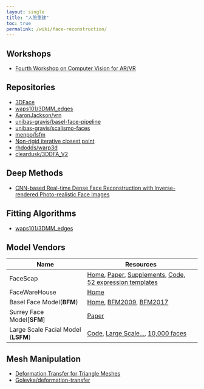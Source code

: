```yaml
---
layout: single
title: "人脸重建"
toc: true
permalink: /wiki/face-reconstruction/
---
```


## Workshops  
- [Fourth Workshop on Computer Vision for AR/VR](https://www.mixedreality.cs.cornell.edu/workshop/2020/papers)

## Repositories  
- [3DFace](https://github.com/Juyong/3DFace)
- [waps101/3DMM_edges](https://github.com/waps101/3DMM_edges)
- [AaronJackson/vrn](https://github.com/AaronJackson/vrn)
- [unibas-gravis/basel-face-pipeline](https://github.com/unibas-gravis/basel-face-pipeline)
- [unibas-gravis/scalismo-faces](https://github.com/unibas-gravis/scalismo-faces)
- [menpo/lsfm](https://github.com/menpo/lsfm)
- [Non-rigid iterative closest point](https://github.com/charlienash/nricp)
- [rhdodds/warp3d](https://github.com/rhdodds/warp3d)  
- [cleardusk/3DDFA_V2](https://github.com/cleardusk/3DDFA_V2)

## Deep Methods   
- [CNN-based Real-time Dense Face Reconstruction with Inverse-rendered Photo-realistic Face Images](https://arxiv.org/abs/1708.00980)

## Fitting Algorithms   
 - [waps101/3DMM_edges](https://github.com/waps101/3DMM_edges)

## Model Vendors

| Name | Resources |
| ---- | --------- |
| FaceScap | [Home](https://facescape.nju.edu.cn/), [Paper](https://arxiv.org/pdf/2003.13989.pdf), [Supplements](https://openaccess.thecvf.com/content_CVPR_2020/supplemental/Yang_FaceScape_A_Large-Scale_CVPR_2020_supplemental.zip), [Code](https://github.com/zhuhao-nju/facescape), [52 expression templates](https://drive.google.com/file/d/1OuAUVMrBzEyRumOqFg3SUjehAUBK7Hn9/view) |
| FaceWareHouse | [Home](http://kunzhou.net/zjugaps/facewarehouse/) |
| Basel Face Model(**BFM**) | [Home](https://faces.dmi.unibas.ch/bfm/bfm2017.html), [BFM2009](https://gravis.dmi.unibas.ch/publications/2009/BFModel09.pdf), [BFM2017](http://arxiv.org/abs/1709.08398) |
| Surrey Face Model[**SFM**] | [Paper](http://www.ee.surrey.ac.uk/CVSSP/Publications/papers/Huber-VISAPP-2016.pdf) |
| Large Scale Facial Model (**LSFM**) |[Code](https://github.com/menpo/lsfm), [Large Scale...](https://link.springer.com/article/10.1007/s11263-017-1009-7), [10,000 faces](https://ibug.doc.ic.ac.uk/media/uploads/documents/0002.pdf) |

## Mesh Manipulation  
  - [Deformation Transfer for Triangle Meshes](https://www.cs.toronto.edu/~jacobson/seminar/sumner-and-popovic-2004.pdf)
  - [Golevka/deformation-transfer](https://github.com/Golevka/deformation-transfer)
